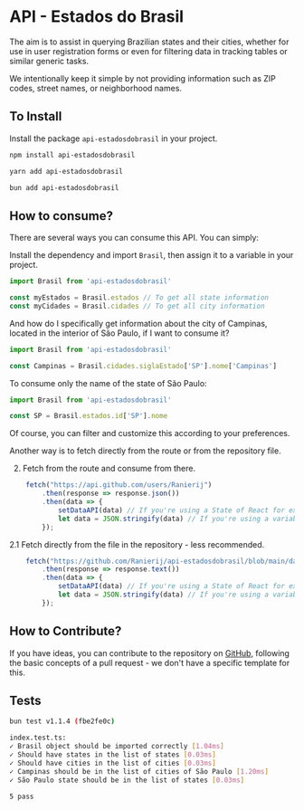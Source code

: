 # API - Estados do Brasil

The aim is to assist in querying Brazilian states and their cities, whether for use in user registration forms or even
for filtering data in tracking tables or similar generic tasks.

We intentionally keep it simple by not providing information such as ZIP codes, street names, or neighborhood names.

## To Install

Install the package `api-estadosdobrasil` in your project.

```bash
npm install api-estadosdobrasil

yarn add api-estadosdobrasil

bun add api-estadosdobrasil
```

## How to consume?
There are several ways you can consume this API. You can simply:

Install the dependency and import `Brasil`, then assign it to a variable in your project.

```typescript
import Brasil from 'api-estadosdobrasil'

const myEstados = Brasil.estados // To get all state information
const myCidades = Brasil.cidades // To get all city information
```

And how do I specifically get information about the city of Campinas, located in the interior of São Paulo, if I want to
consume it?

```typescript
import Brasil from 'api-estadosdobrasil'

const Campinas = Brasil.cidades.siglaEstado['SP'].nome['Campinas']
```

To consume only the name of the state of São Paulo:

```typescript
import Brasil from 'api-estadosdobrasil'

const SP = Brasil.estados.id['SP'].nome
```

Of course, you can filter and customize this according to your preferences.

Another way is to fetch directly from the route or from the repository file.

2. Fetch from the route and consume from there.

```typescript
    fetch("https://api.github.com/users/Ranierij")
        .then(response => response.json())
        .then(data => {
            setDataAPI(data) // If you're using a State of React for example.
            let data = JSON.stringify(data) // If you're using a variable.
        });
```

2.1 Fetch directly from the file in the repository - less recommended.

```typescript
    fetch("https://github.com/Ranierij/api-estadosdobrasil/blob/main/database.json")
        .then(response => response.text())
        .then(data => {
            setDataAPI(data) // If you're using a State of React for example.
            let data = JSON.stringify(data) // If you're using a variable.
        });
```

## How to Contribute?
If you have ideas, you can contribute to the repository on [GitHub](https://github.com/Ranierij/api-estadosdobrasil),
following the basic concepts of a pull request - we don't have a specific template for this.

## Tests

```bash
bun test v1.1.4 (fbe2fe0c)

index.test.ts:
✓ Brasil object should be imported correctly [1.04ms]
✓ Should have states in the list of states [0.03ms]
✓ Should have cities in the list of cities [0.03ms]
✓ Campinas should be in the list of cities of São Paulo [1.20ms]
✓ São Paulo state should be in the list of states [0.03ms]

5 pass
```
